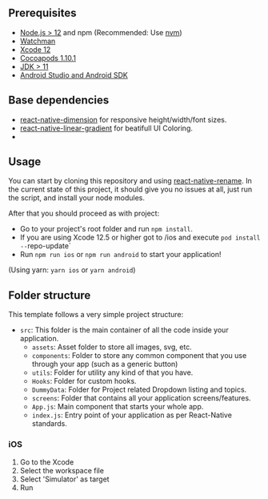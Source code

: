 ## Prerequisites

- [Node.js > 12](https://nodejs.org) and npm (Recommended: Use [nvm](https://github.com/nvm-sh/nvm))
- [Watchman](https://facebook.github.io/watchman)
- [Xcode 12](https://developer.apple.com/xcode)
- [Cocoapods 1.10.1](https://cocoapods.org)
- [JDK > 11](https://www.oracle.com/java/technologies/javase-jdk11-downloads.html)
- [Android Studio and Android SDK](https://developer.android.com/studio)

## Base dependencies

- [react-native-dimension]((https://github.com/dwicao/react-native-dimension)) for responsive height/width/font sizes.
- [react-native-linear-gradient]((https://github.com/react-native-linear-gradient/react-native-linear-gradient)) for beatifull UI Coloring.
-
## Usage

You can start by cloning this repository and using [react-native-rename](https://github.com/samimzafar/UiApp). In the current state of this project, it should give you no issues at all, just run the script, and install your node modules.

After that you should proceed as with project:

- Go to your project's root folder and run `npm install`.
- If you are using Xcode 12.5 or higher got to /ios and execute `pod install --`repo-update`
- Run `npm run ios` or `npm run android` to start your application!

(Using yarn: `yarn ios` or `yarn android`)

## Folder structure

This template follows a very simple project structure:

- `src`: This folder is the main container of all the code inside your application.
  - `assets`: Asset folder to store all images, svg, etc.
  - `components`: Folder to store any common component that you use through your app (such as a generic button)
  - `utils`: Folder for utility any kind of that you have.
  - `Hooks`: Folder for custom hooks.
  - `DummyData`: Folder for Project related Dropdown listing and topics.
  - `screens`: Folder that contains all your application screens/features.
  - `App.js`: Main component that starts your whole app.
  - `index.js`: Entry point of your application as per React-Native standards.

### iOS

1. Go to the Xcode
2. Select the workspace file
3. Select 'Simulator' as target
4. Run
